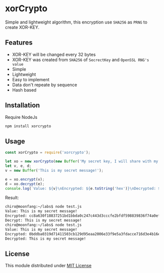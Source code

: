 # xorCrypto

Simple and lightweight algorithm, this encryption use `SHA256` as `PRNG` to create XOR-KEY.

## Features
- XOR-KEY will be changed every 32 bytes
- XOR-KEY was created from `SHA256` of `SecrectKey` and `OpenSSL RNG's value`
- Simple
- Lightweight
- Easy to implement
- Data don't repeate by sequence
- Hash based

## Installation
Require NodeJs
```bash
npm install xorcrypto
```
## Usage
```javascript
const xorCrypto = require('xorcrypto');

let xo = new xorCrypto(new Buffer('My secret key, I will share with my friend.'));
let v, e, d;
v = new Buffer('This is my secret message!');

e = xo.encrypt(v);
d = xo.decrypt(e);
console.log(`Value: ${v}\nEncrypted: ${e.toString('hex')}\nDecrypted: ${d.toString()}`);
```
Result:
```bash
chiro@moonfang:~/labs$ node test.js 
Value: This is my secret message!
Encrypted: cc8a630f18837251bd1bbda0c247c443d3cccfe2bfdf598839836f74a0eff248b45fba8b4c445726be3c
Decrypt: This is my secret message!
chiro@moonfang:~/labs$ node test.js 
Value: This is my secret message!
Encrypted: 0bddba0319d71411503cb129d95eaa2006e33f9e5a3fdacce716d3e4b16e79cdeca63c1f3abc589b2af5
Decrypted: This is my secret message!
```
## License
This module distributed under [MIT License](https://github.com/tad88dev/xorcrypto/blob/master/LICENSE)
